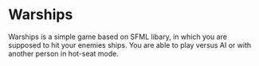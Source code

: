 # Warships
Warships is a simple game based on SFML libary, in which you are supposed to hit your enemies ships. You are able to play versus AI or with another person in hot-seat mode.
